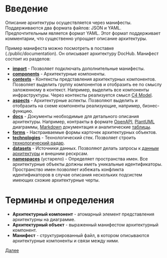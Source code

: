 # Введение
Описание архитектуры осуществляется через манифесты. Поддерживаются два формата файлов: JSON и YAML.
Предпочтительным является формат YAML. Этот формат поддерживает комментарии, что существенно упрощает описание
архитектуры.

Пример манифеста можно посмотреть в поставке (./public/documentation). Он описывает
архитектуру DocHub. Манифест состоит из разделов:
* **[import](/docs/dochub.imports)** -
  Позволяет подключать дополнительные манифесты.
* **[components](/docs/dochub.components)** -
  Архитектурные компоненты.
* **[contexts](/docs/dochub.contexts)** -
  Контексты представления архитектурных компонентов. Позволяет выделить группу
  компонентов и отобразить ее по смыслу заложенному в контекст. Например, выделить
  все компоненты инфраструктуры. Через контексты реализуется смысл
  [C4 Model](https://ru.wikipedia.org/wiki/%D0%9C%D0%BE%D0%B4%D0%B5%D0%BB%D1%8C_C4).
* **[aspects](/docs/dochub.aspects)** -
  Архитектурные аспекты. Позволяют выделить и отобразить на схеме компоненты
  реализующие, например, бизнес-функцию.
* **[docs](/docs/dochub.docs)** -
  Документы необходимые для детального описания архитектуры. Например, контракты в
  формате [OpenAPI](/docs/dochub.swagger), [PlantUML](/docs/dochub.plantuml) диаграммы, 
  [Markdown](/docs/dochub.markdown) документация и аналитические [таблицы](/docs/dochub.tables).
* **[forms](/docs/dochub.forms)** -
  Настраиваемые формы карточек архитектурных объектов.
* **[technologies](/docs/dochub.technologies)** - 
  Технологический стек. Позволяет строить [технологический радар](/docs/dochub.radar). 
* **[datasets](/docs/dochub.datasets)** - 
  Источники данных. Позволяют делать запросы к [данным архитектуры](/docs/dochub.datasets#query-to-data-arch) и внешним рескрсам. 
* **[namespaces](/docs/dochub.namespaces)** (устарело) -
  Определяет пространства имен. Все архитектурные объекты должны иметь уникальные
  идентификаторы. Пространство имен позволяет избежать конфликта идентификаторов в случае
  описания нескольких подсистем имеющих схожие архитектурные черты.

# Термины и определения

* **Архитектурный компонент** - атомарный элемент представления архитектурны на диаграмме.
* **Архитектурный объект** - выраженный манифестом архитектурный компонент.
* **Манифест** - структурированный файл, в котором описываются архитектурные компоненты и связи между ними.

[Далее](/docs/dochub.imports)
